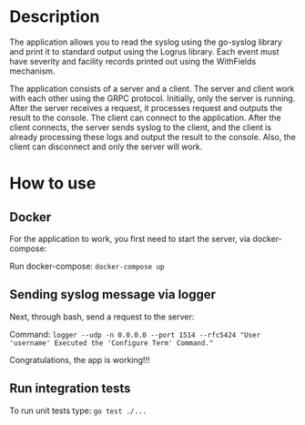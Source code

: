 # Description

The application allows you to read the syslog using the go-syslog library and print it to standard output using the Logrus library. Each event must have severity and facility records printed out using the WithFields mechanism.

The application consists of a server and a client. The server and client work with each other using the GRPC protocol. Initially, only the server is running. After the server receives a request, it processes request and outputs the result to the console. The client can connect to the application. After the client connects, the server sends syslog to the client, and the client is already processing these logs and output the result to the console. Also, the client can disconnect and only the server will work.

# How to use

## Docker

For the application to work, you first need to start the server, via docker-compose:

Run docker-compose: `docker-compose up`

## Sending syslog message via logger
Next, through bash, send a request to the server:

Command: `logger --udp -n 0.0.0.0 --port 1514 --rfc5424 "User 'username' Executed the 'Configure Term' Command."`

Congratulations, the app is working!!!

## Run integration tests

To run unit tests type: `go test ./...`
